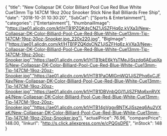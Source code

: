 {
	"title": "New Collapsar DK Color  Billiard Pool Cue Red Blue White Cue13mm Tip 147CM 19oz 20oz Snooker Stick Nine Ball Billiards Free Ship",
	"date": "2018-10-31 10:30:20",
	"SubCat": ["Sports & Entertainment"],
	"categories": ["Entertainment"],
	"thumbnailImage": "https://ae01.alicdn.com/kf/HTB1PZQKdsCNZ1JjSZFHq6z.kVXa3/New-Collapsar-DK-Color-Billiard-Pool-Cue-Red-Blue-White-Cue13mm-Tip-147CM-19oz-20oz-Snooker.jpg_220x220.jpg",
	"BigImage": ["https://ae01.alicdn.com/kf/HTB1PZQKdsCNZ1JjSZFHq6z.kVXa3/New-Collapsar-DK-Color-Billiard-Pool-Cue-Red-Blue-White-Cue13mm-Tip-147CM-19oz-20oz-Snooker.jpg","https://ae01.alicdn.com/kf/HTB1bkE6kYsTMeJjSszdq6AEupXaS/New-Collapsar-DK-Color-Billiard-Pool-Cue-Red-Blue-White-Cue13mm-Tip-147CM-19oz-20oz-Snooker.jpg","https://ae01.alicdn.com/kf/HTB1PaOMlGmWQ1JjSZPhq6xCJFXav/New-Collapsar-DK-Color-Billiard-Pool-Cue-Red-Blue-White-Cue13mm-Tip-147CM-19oz-20oz-Snooker.jpg","https://ae01.alicdn.com/kf/HTB1DBVnbQGj11JjSZFMq6xnRVXa4/New-Collapsar-DK-Color-Billiard-Pool-Cue-Red-Blue-White-Cue13mm-Tip-147CM-19oz-20oz-Snooker.jpg","https://ae01.alicdn.com/kf/HTB14gVggvBNTKJjSszeq6Au2VXaK/New-Collapsar-DK-Color-Billiard-Pool-Cue-Red-Blue-White-Cue13mm-Tip-147CM-19oz-20oz-Snooker.jpg"],
	"actualPrice": 76.96,
	"comparePrice": 148.00,
	"linkurl": "http://s.click.aliexpress.com/e/cPQGsDPE",
	"inStock": 148
}
